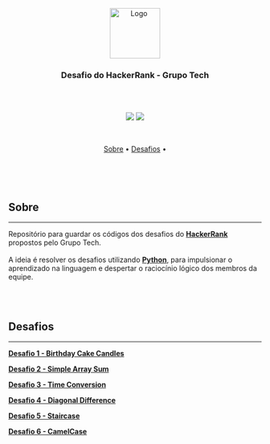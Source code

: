 <p align="center">
  <img src="./readme/py.png" alt="Logo" width="100"/>
  <br>
</p>

<h3 align="center">
Desafio do HackerRank - Grupo Tech
</h3>

<br><br>

<p align="center">
  <img src="https://img.shields.io/static/v1?label=grupo-tech&message=21&color=blue&style=for-the-badge"/>
  <img src="https://img.shields.io/github/license/MrRioja/OmniStack-8?color=yellow&logo=License&style=for-the-badge"/>
</p>
<br>

<p align="center">
  <a href="#sobre">Sobre</a> •
  <a href="#desafios">Desafios</a> •
</p>

<br><br><br>

## Sobre

---

<p>
  Repositório para guardar os códigos dos desafios do <strong><a href="https://www.hackerrank.com/">HackerRank</a></strong> propostos pelo Grupo Tech.
  <br><br>
  A ideia é resolver os desafios utilizando
  <strong><a href="https://www.python.org/">Python</a></strong>, para impulsionar o aprendizado na linguagem e despertar o raciocínio lógico dos membros da equipe.
</p>

<br><br>

## Desafios

---

<strong><a href="https://www.hackerrank.com/challenges/birthday-cake-candles/problem">Desafio 1 - Birthday Cake Candles</a></strong>

<strong><a href="https://www.hackerrank.com/challenges/simple-array-sum/problem">Desafio 2 - Simple Array Sum</a></strong>

<strong><a href="https://www.hackerrank.com/challenges/time-conversion/problem">Desafio 3 - Time Conversion</a></strong>

<strong><a href="https://www.hackerrank.com/challenges/diagonal-difference/problem">Desafio 4 - Diagonal Difference</a></strong>

<strong><a href="https://www.hackerrank.com/challenges/staircase/problem">Desafio 5 - Staircase</a></strong>

<strong><a href="https://www.hackerrank.com/challenges/camelcase/problem">Desafio 6 - CamelCase</a></strong>
